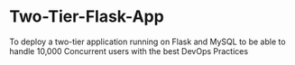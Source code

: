 # Two-Tier-Flask-App
To deploy a two-tier application running on Flask and MySQL to be able to handle 10,000 Concurrent users with the best DevOps Practices

